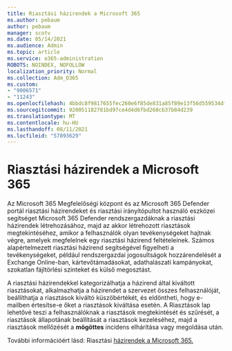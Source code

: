 ```yaml
---
title: Riasztási házirendek a Microsoft 365
ms.author: pebaum
author: pebaum
manager: scotv
ms.date: 05/14/2021
ms.audience: Admin
ms.topic: article
ms.service: o365-administration
ROBOTS: NOINDEX, NOFOLLOW
localization_priority: Normal
ms.collection: Adm_O365
ms.custom:
- "9006571"
- "11243"
ms.openlocfilehash: 4bbdc8f9817655fec260e6f85de831a85f89e13f56d559534df68f79c5bed9a2
ms.sourcegitcommit: 920051182781bd97ce4d4d6fbd268cb37b84d239
ms.translationtype: MT
ms.contentlocale: hu-HU
ms.lasthandoff: 08/11/2021
ms.locfileid: "57893629"
---
```

# <a name="alert-policies-in-microsoft-365"></a>Riasztási házirendek a Microsoft 365

Az Microsoft 365 Megfelelőségi központ és az Microsoft 365 Defender portál riasztási házirendeket és riasztási irányítópultot használó eszközei segítséget Microsoft 365 Defender rendszergazdáknak a riasztási házirendek létrehozásához, majd az akkor létrehozott riasztások megtekintéséhez, amikor a felhasználók olyan tevékenységeket hajtnak végre, amelyek megfelelnek egy riasztási házirend feltételeinek. Számos alapértelmezett riasztási házirend segítségével figyelheti a tevékenységeket, például rendszergazdai jogosultságok hozzárendelését a Exchange Online-ban, kártevőtámadásokat, adathalászati kampányokat, szokatlan fájltörlési szinteket és külső megosztást.

A riasztási házirendekkel kategorizálhatja a házirend által kiváltott riasztásokat, alkalmazhatja a házirendet a szervezet összes felhasználóját, beállíthatja a riasztások kiváltó küszöbértékét, és eldöntheti, hogy e-mailben értesítse-e őket a riasztások kiváltása esetén. A Riasztások lap lehetővé teszi a felhasználóknak a riasztások megtekintését és szűrését, a riasztások állapotának beállítását a riasztások kezeléséhez, majd a riasztások mellőzését a **mögöttes** incidens elhárítása vagy megoldása után.

További információért lásd: Riasztási [házirendek a Microsoft 365.](https://docs.microsoft.com/microsoft-365/compliance/alert-policies)
